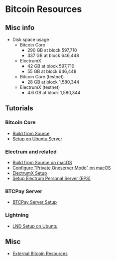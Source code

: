# Bitcoin Resources

## Misc info

* Disk space usage
    * Bitcoin Core
        * 290 GB at block 597,710
        * 337 GB at block 646,448
    * ElectrumX
        * 42 GB at block 597,710
        * 55 GB at block 646,448
    * Bitcoin Core (testnet)
        * 28 GB at block 1,580,344
    * ElectrumX (testnet)
        * 4.6 GB at block 1,580,344

## Tutorials

### Bitcoin Core

* [Build from Source](https://github.com/janoside/bitcoin-resources/wiki/Bitcoin-Core-Build-from-Source)
* [Setup on Ubuntu Server](https://github.com/janoside/bitcoin-resources/wiki/Bitcoin-Core-Setup-on-Ubuntu)

### Electrum and related

* [Build from Source on macOS](https://github.com/janoside/bitcoin-resources/wiki/Electrum-Build-from-source-on-macOS)
* [Configure "Private Oneserver Mode" on macOS](https://github.com/janoside/bitcoin-resources/wiki/Electrum-Configure-Private-Oneserver-Mode-on-macOS)
* [ElectrumX Setup](https://github.com/janoside/bitcoin-resources/wiki/ElectrumX-Setup-on-Ubuntu)
* [Setup Electrum Personal Server (EPS)](https://github.com/janoside/bitcoin-resources/wiki/Electrum-Personal-Server-(EPS)-Setup)

### BTCPay Server

* [BTCPay Server Setup](https://github.com/janoside/bitcoin-resources/wiki/BTCPayServer-Setup-on-Ubuntu)

### Lightning

* [LND Setup on Ubuntu](https://github.com/janoside/bitcoin-resources/wiki/LND-Setup-on-Ubuntu)


## Misc

* [External Bitcoin Resources](https://github.com/janoside/bitcoin-resources/wiki/External-Bitcoin-Resources)
